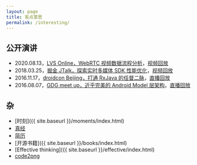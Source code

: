 ```yaml
---
layout: page
title: 有点意思
permalink: /interesting/
---
```


## 公开演讲

  * 2020.08.13，[LVS Online，WebRTC 视频数据流程分析](https://piasy.github.io/talks/WebRTC-Video-Data-Flow-LVSOnline-Piasy/)，[视频回放](https://www.livevideostack.cn/video/online-piasy/)
  * 2018.03.25，[掘金 JTalk，探索实时多媒体 SDK 性能优化](https://piasy.github.io/talks/RTC-SDK-PerfOpt-JTalk-Piasy/)，[视频回放](https://www.itdks.com/Home/Course/detail?id=10673)
  * 2016.11.17，[droidcon Beijing，打通 RxJava 的任督二脉](https://piasy.github.io/talks/RxJava-DroidCon-Beijing-Piasy/)，[直播回放](/RxJava-droidcon-playback/index.html)
  * 2016.08.07，[GDG meet up，近乎完美的 Android Model 层架构](https://piasy.github.io/talks/Perfect-Android-Model-Layer-GDG-Meetup-Piasy/)，[直播回放](/GDG-meetup-playback/index.html)

## 杂

  * [时刻]({{ site.baseurl }}/moments/index.html)
  * [真经](https://piasy.gitbooks.io/journey/content/)
  * [简历](https://piasy.github.io/resume)
  * [开源书籍]({{ site.baseurl }}/books/index.html)
  * [Effective thinking]({{ site.baseurl }}/effective/index.html)
  * [code2png](https://piasy.github.io/code2png)
